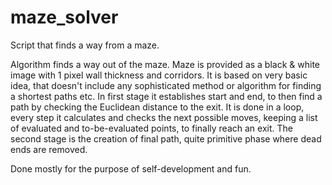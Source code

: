 # maze_solver
Script that finds a way from a maze.

Algorithm finds a way out of the maze. Maze is provided as a black & white image with 1 pixel wall thickness and corridors.
It is based on very basic idea, that doesn't include any sophisticated method or algorithm for finding a shortest paths etc.
In first stage it establishes start and end, to then find a path by checking the Euclidean distance to the exit.
It is done in a loop, every step it calculates and checks the next possible moves, keeping a list of evaluated and to-be-evaluated points, to finally reach an exit.
The second stage is the creation of final path, quite primitive phase where dead ends are removed.

Done mostly for the purpose of self-development and fun.
